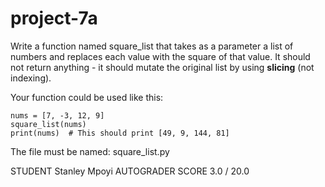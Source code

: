 # project-7a

Write a function named square_list that takes as a parameter a list of numbers and replaces each value with the square of that value. It should not return anything - it should mutate the original list by using **slicing** (not indexing).

Your function could be used like this:

```
nums = [7, -3, 12, 9]
square_list(nums)
print(nums)  # This should print [49, 9, 144, 81]
```

The file must be named: square_list.py

STUDENT
Stanley Mpoyi
AUTOGRADER SCORE
3.0 / 20.0
